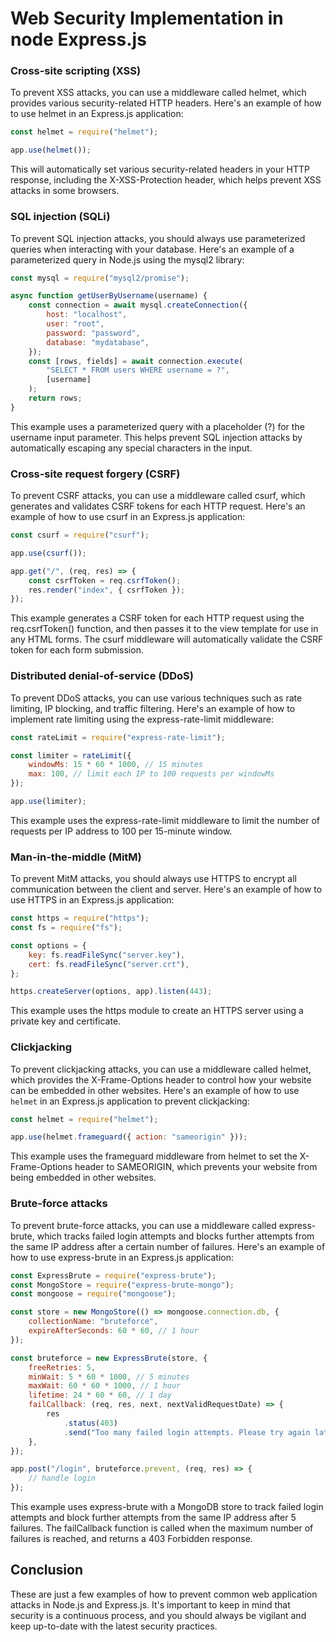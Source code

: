 # Web Security Implementation in node Express.js

### Cross-site scripting (XSS)

To prevent XSS attacks, you can use a middleware called helmet, which provides various security-related HTTP headers. Here's an example of how to use helmet in an Express.js application:

```javascript
const helmet = require("helmet");

app.use(helmet());
```

This will automatically set various security-related headers in your HTTP response, including the X-XSS-Protection header, which helps prevent XSS attacks in some browsers.

### SQL injection (SQLi)

To prevent SQL injection attacks, you should always use parameterized queries when interacting with your database. Here's an example of a parameterized query in Node.js using the mysql2 library:

```javascript
const mysql = require("mysql2/promise");

async function getUserByUsername(username) {
	const connection = await mysql.createConnection({
		host: "localhost",
		user: "root",
		password: "password",
		database: "mydatabase",
	});
	const [rows, fields] = await connection.execute(
		"SELECT * FROM users WHERE username = ?",
		[username]
	);
	return rows;
}
```

This example uses a parameterized query with a placeholder (?) for the username input parameter. This helps prevent SQL injection attacks by automatically escaping any special characters in the input.

### Cross-site request forgery (CSRF)

To prevent CSRF attacks, you can use a middleware called csurf, which generates and validates CSRF tokens for each HTTP request. Here's an example of how to use csurf in an Express.js application:

```javascript
const csurf = require("csurf");

app.use(csurf());

app.get("/", (req, res) => {
	const csrfToken = req.csrfToken();
	res.render("index", { csrfToken });
});
```

This example generates a CSRF token for each HTTP request using the req.csrfToken() function, and then passes it to the view template for use in any HTML forms. The csurf middleware will automatically validate the CSRF token for each form submission.

### Distributed denial-of-service (DDoS)

To prevent DDoS attacks, you can use various techniques such as rate limiting, IP blocking, and traffic filtering. Here's an example of how to implement rate limiting using the express-rate-limit middleware:

```javascript
const rateLimit = require("express-rate-limit");

const limiter = rateLimit({
	windowMs: 15 * 60 * 1000, // 15 minutes
	max: 100, // limit each IP to 100 requests per windowMs
});

app.use(limiter);
```

This example uses the express-rate-limit middleware to limit the number of requests per IP address to 100 per 15-minute window.

### Man-in-the-middle (MitM)

To prevent MitM attacks, you should always use HTTPS to encrypt all communication between the client and server. Here's an example of how to use HTTPS in an Express.js application:

```javascript
const https = require("https");
const fs = require("fs");

const options = {
	key: fs.readFileSync("server.key"),
	cert: fs.readFileSync("server.crt"),
};

https.createServer(options, app).listen(443);
```

This example uses the https module to create an HTTPS server using a private key and certificate.

### Clickjacking

To prevent clickjacking attacks, you can use a middleware called helmet, which provides the X-Frame-Options header to control how your website can be embedded in other websites. Here's an example of how to use `helmet` in an Express.js application to prevent clickjacking:

```javascript
const helmet = require("helmet");

app.use(helmet.frameguard({ action: "sameorigin" }));
```

This example uses the frameguard middleware from helmet to set the X-Frame-Options header to SAMEORIGIN, which prevents your website from being embedded in other websites.

### Brute-force attacks

To prevent brute-force attacks, you can use a middleware called express-brute, which tracks failed login attempts and blocks further attempts from the same IP address after a certain number of failures. Here's an example of how to use express-brute in an Express.js application:

```javascript
const ExpressBrute = require("express-brute");
const MongoStore = require("express-brute-mongo");
const mongoose = require("mongoose");

const store = new MongoStore(() => mongoose.connection.db, {
	collectionName: "bruteforce",
	expireAfterSeconds: 60 * 60, // 1 hour
});

const bruteforce = new ExpressBrute(store, {
	freeRetries: 5,
	minWait: 5 * 60 * 1000, // 5 minutes
	maxWait: 60 * 60 * 1000, // 1 hour
	lifetime: 24 * 60 * 60, // 1 day
	failCallback: (req, res, next, nextValidRequestDate) => {
		res
			.status(403)
			.send("Too many failed login attempts. Please try again later.");
	},
});

app.post("/login", bruteforce.prevent, (req, res) => {
	// handle login
});
```

This example uses express-brute with a MongoDB store to track failed login attempts and block further attempts from the same IP address after 5 failures. The failCallback function is called when the maximum number of failures is reached, and returns a 403 Forbidden response.

## Conclusion

These are just a few examples of how to prevent common web application attacks in Node.js and Express.js. It's important to keep in mind that security is a continuous process, and you should always be vigilant and keep up-to-date with the latest security practices.
